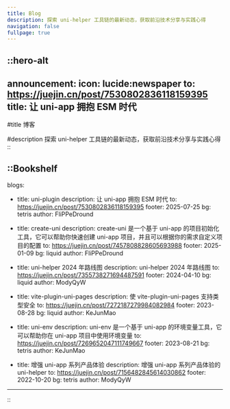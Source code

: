 ```yaml
---
title: Blog
description: 探索 uni-helper 工具链的最新动态，获取前沿技术分享与实践心得
navigation: false
fullpage: true
---
```


::hero-alt
---
announcement:
  icon: lucide:newspaper
  to: https://juejin.cn/post/7530802836118159395
  title: 让 uni-app 拥抱 ESM 时代
---

#title
博客

#description
探索 uni-helper 工具链的最新动态，获取前沿技术分享与实践心得
::

::Bookshelf
---
blogs:
  - title: uni-plugin
    description: 让 uni-app 拥抱 ESM 时代
    to: https://juejin.cn/post/7530802836118159395
    footer: 2025-07-25
    bg: tetris
    author: FliPPeDround

  - title: create-uni
    description: create-uni 是一个基于 uni-app 的项目初始化工具，它可以帮助你快速创建 uni-app 项目，并且可以根据你的需求自定义项目的配置
    to: https://juejin.cn/post/7457808828605693988
    footer: 2025-01-09
    bg: liquid
    author: FliPPeDround
  
  - title: uni-helper 2024 年路线图
    description: uni-helper 2024 年路线图
    to: https://juejin.cn/post/7355738271694487591
    footer: 2024-04-10
    bg: liquid
    author: ModyQyW

  - title: vite-plugin-uni-pages
    description: 使 vite-plugin-uni-pages 支持类型安全
    to: https://juejin.cn/post/7272187279984082984
    footer: 2023-08-28
    bg: liquid
    author: KeJunMao

  - title: uni-env
    description: uni-env 是一个基于 uni-app 的环境变量工具，它可以帮助你在 uni-app 项目中使用环境变量
    to: https://juejin.cn/post/7269652047111749667
    footer: 2023-08-21
    bg: tetris
    author: KeJunMao

  - title: 增强 uni-app 系列产品体验
    description: 增强 uni-app 系列产品体验的 uni-helper
    to: https://juejin.cn/post/7156482845614030862
    footer: 2022-10-20
    bg: tetris
    author: ModyQyW
---
::


